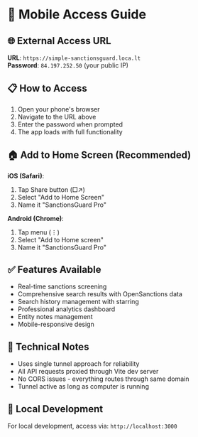 # 📱 Mobile Access Guide

## 🌐 External Access URL

**URL**: `https://simple-sanctionsguard.loca.lt`  
**Password**: `84.197.252.50` (your public IP)

## 📋 How to Access

1. Open your phone's browser
2. Navigate to the URL above
3. Enter the password when prompted
4. The app loads with full functionality

## 🏠 Add to Home Screen (Recommended)

**iOS (Safari)**:
1. Tap Share button (□↗)
2. Select "Add to Home Screen"
3. Name it "SanctionsGuard Pro"

**Android (Chrome)**:
1. Tap menu (⋮)
2. Select "Add to Home screen"
3. Name it "SanctionsGuard Pro"

## ✅ Features Available

- Real-time sanctions screening
- Comprehensive search results with OpenSanctions data
- Search history management with starring
- Professional analytics dashboard
- Entity notes management
- Mobile-responsive design

## 🔧 Technical Notes

- Uses single tunnel approach for reliability
- All API requests proxied through Vite dev server
- No CORS issues - everything routes through same domain
- Tunnel active as long as computer is running

## 🚀 Local Development

For local development, access via: `http://localhost:3000`